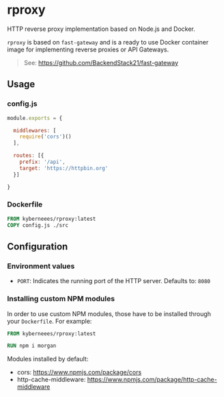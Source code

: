 # rproxy
HTTP reverse proxy implementation based on Node.js and Docker. 

`rproxy` is based on `fast-gateway` and is a ready to use Docker container image for implementing reverse proxies or API Gateways.
> See: https://github.com/BackendStack21/fast-gateway


## Usage

### config.js
```js
module.exports = {

  middlewares: [
    require('cors')()
  ],

  routes: [{
    prefix: '/api',
    target: 'https://httpbin.org'
  }]

}
```

### Dockerfile
```Dockerfile
FROM kyberneees/rproxy:latest
COPY config.js ./src
```

## Configuration
### Environment values
- `PORT`: Indicates the running port of the HTTP server. Defaults to: `8080`

### Installing custom NPM modules
In order to use custom NPM modules, those have to be installed through your `Dockerfile`. For example:

```Dockerfile
FROM kyberneees/rproxy:latest

RUN npm i morgan 
```

Modules installed by default:
- cors: https://www.npmjs.com/package/cors
- http-cache-middleware: https://www.npmjs.com/package/http-cache-middleware 
